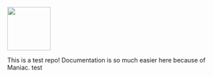 [<img src="https://i.ibb.co/ng77QGy/Screen-Shot-2020-04-28-at-11-removebg-preview.png" height="100px">](https://raw.githubusercontent.com/dawoodkhan82/Maniac-Bot-Test/master/flags.txt?token=ACE2NBFPBGEVLW7VAXD572C6VERMS)

This is a test repo! Documentation is so much easier here because of Maniac. 
test
